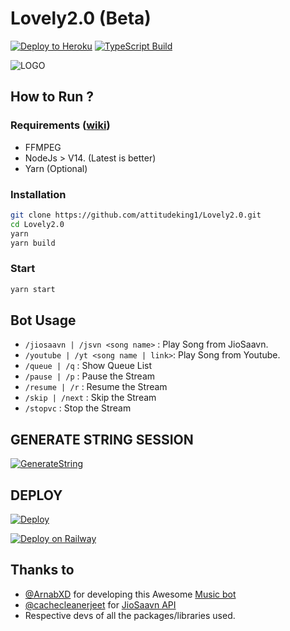 # Lovely2.0 (Beta)

[![Deploy to Heroku](https://github.com/ArnabXD/TGVCBot/actions/workflows/heroku.yml/badge.svg?branch=main)](https://github.com/attitudeking1/Lovely2.0/blob/main/.github/workflows/heroku.yml)
[![TypeScript Build](https://github.com/attitudeking1/Lovely2.0/actions/workflows/typescript.yml/badge.svg?branch=main)](https://github.com/attitudeking1/Lovely2.0/actions/workflows/typescript.yml)

![LOGO](https://telegra.ph/file/38f9badec49fd74a2ba93.jpg)


## How to Run ?

### Requirements ([wiki](../../wiki/Requirements))

- FFMPEG
- NodeJs > V14. (Latest is better)
- Yarn (Optional)


### Installation
 
```bash
git clone https://github.com/attitudeking1/Lovely2.0.git
cd Lovely2.0
yarn
yarn build
```

### Start

```bash
yarn start
```

## Bot Usage

- `/jiosaavn | /jsvn <song name>` : Play Song from JioSaavn.
- `/youtube | /yt <song name | link>`: Play Song from Youtube.
- `/queue | /q` : Show Queue List
- `/pause | /p` : Pause the Stream
- `/resume | /r` : Resume the Stream
- `/skip | /next` : Skip the Stream
- `/stopvc` : Stop the Stream

## GENERATE STRING SESSION

[![GenerateString](SESSION)](http://rojserbest.github.io/bssg)


## DEPLOY

[![Deploy](https://www.herokucdn.com/deploy/button.svg)](https://heroku.com/deploy?template=https://github.com/attitudeking1/Lovely2.0)

[![Deploy on Railway](https://railway.app/button.svg)](https://railway.app/new/template?template=https%3A%2F%2Fgithub.com%2Fattitudeking1%2FLovely2.0&envs=API_ID%2CAPI_HASH%2CBOT_TOKEN%2CLOG_CHANNEL%2CSESSION%2CCODEC&optionalEnvs=CODEC&API_IDDesc=Get+API_ID+from+https%3A%2F%2Fmy.telegram.org%2Fapps.&API_HASHDesc=Get+API_HASH+from+https%3A%2F%2Fmy.telegram.org%2Fapps.&BOT_TOKENDesc=Bot+Token+from+%40BotFather&LOG_CHANNELDesc=LOG+Channel+ID+%28Make+sure+bot+and+VC+User+are+added+in+the+group%29&SESSIONDesc=GramJS%2FTelethon+Session+of+the+VC+User%22&CODECDesc=Custom+FFMPEG+Codec)

## Thanks to
- [@ArnabXD](https://github.com/ArnabXD) for developing this Awesome [Music bot](https://github.com/attitudeking1/Lovely2.0)
- [@cachecleanerjeet](https://github.com/cachecleanerjeet) for [JioSaavn API](https://github.com/cachecleanerjeet/JiosaavnAPI)
- Respective devs of all the packages/libraries used.
